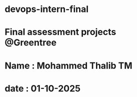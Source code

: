 # devops-intern-final
# Final assessment projects @Greentree
# Name : Mohammed Thalib TM
# date : 01-10-2025
